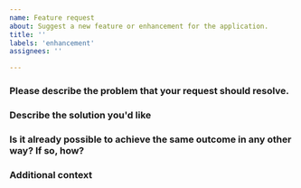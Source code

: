 ```yaml
---
name: Feature request
about: Suggest a new feature or enhancement for the application.
title: ''
labels: 'enhancement'
assignees: ''

---
```


### Please describe the problem that your request should resolve.
<!-- A clear and concise description of what the problem is. Ex. I'm always frustrated when [...] -->

### Describe the solution you'd like
<!-- A clear and concise description of what you want to happen. -->

### Is it already possible to achieve the same outcome in any other way? If so, how?
<!-- A clear and concise description of any alternative solutions or features you've considered. -->

### Additional context
<!-- Add any other context, screenshots or designs about the feature request go here. -->
